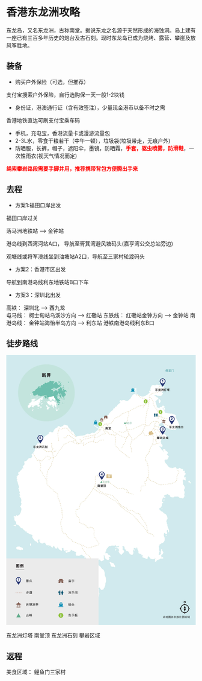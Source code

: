# 香港东龙洲攻略

东龙岛，又名东龙洲，古称南堂。据说东龙之名源于天然形成的海蚀洞。岛上建有一座已有三百多年历史的炮台及古石刻。现时东龙岛已成为烧烤、露营、攀崖及放风筝胜地。

## 装备

- 购买户外保险（可选，但推荐）

支付宝搜索户外保险，自行选购保一天一般1-2块钱  

- 身份证，港澳通行证（含有效签注），少量现金港币以备不时之需

香港地铁直达可刷支付宝乘车码  

- 手机，充电宝，香港流量卡或漫游流量包
- 2-3L水，零食干粮若干（中午一顿），垃圾袋(垃圾带走，无痕户外)
- 防晒服，长裤，帽子，遮阳伞，墨镜，防晒霜，<strong style="color:red;">手套，驱虫喷雾，防滑鞋</strong>，一次性雨衣(视天气情况而定)

<strong style="color:red;">绳索攀岩路段需要手脚并用，推荐携带背包方便腾出手来</strong>

## 去程

- 方案1:福田口岸出发

福田口岸过关  

落马洲地铁站 --> 金钟站  

港岛线到西湾河站A口， 导航至筲箕湾避风塘码头(嘉亨湾公交总站旁边)

观塘线或将军澳线坐到油塘站A2口，导航至三家村轮渡码头

- 方案2：香港市区出发

导航到南港岛线利东地铁站B口下车

- 方案3：深圳北出发

高铁： 深圳北 --> 西九龙  
屯马线： 柯士甸站乌溪沙方向 --> 红磡站
东铁线： 红磡站金钟方向 --> 金钟站
南港岛线： 金钟站海怡半岛方向 --> 利东站
港铁南港岛线利东B口

## 徒步路线

![游览图](./mainMap.jpg)  

东龙洲灯塔
南堂顶
东龙洲石刻
攀岩区域

## 返程


美食区域： 鲤鱼门三家村

